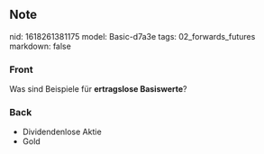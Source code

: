 ## Note
nid: 1618261381175
model: Basic-d7a3e
tags: 02_forwards_futures
markdown: false

### Front
Was sind Beispiele für <b>ertragslose Basiswerte</b>?

### Back
<div>
<div><ul>
<li>Dividendenlose Aktie</li>
<li>Gold</li>
</ul>
</div></div>
